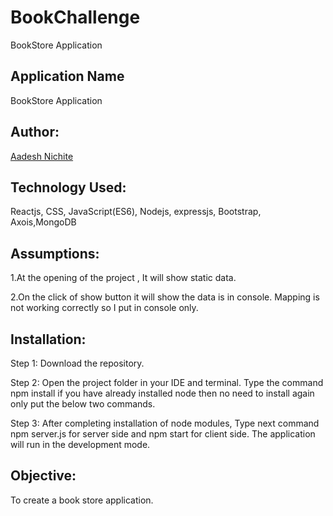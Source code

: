 # BookChallenge

BookStore Application

## Application Name

BookStore Application

## Author:

[Aadesh Nichite](https://github.com/AadeshNichite)


## Technology Used:

Reactjs, CSS, JavaScript(ES6), Nodejs, expressjs, Bootstrap, Axois,MongoDB

## Assumptions:

1.At the opening of the project , It will show static data.

2.On the click of show button it will show the data is in console. Mapping is not working correctly so I put in console only.

## Installation:

Step 1: Download the repository.

Step 2: Open the project folder in your IDE and terminal. Type the command npm install if you have already installed node then no need             to install again only put the below two commands.

Step 3: After completing installation of node modules, Type next command npm server.js for server side and npm start for client side.             The application will run in the development mode.

## Objective:

To create a book store application. 
